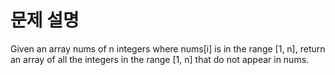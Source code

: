 # 문제 설명
Given an array nums of n integers where nums[i] is in the range [1, n], return an array of all the integers in the range [1, n] that do not appear in nums.
